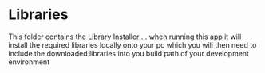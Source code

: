 # Libraries
This folder contains the Library Installer ... when running this app it will install the required libraries locally onto your pc which you will then need to include the downloaded libraries into you build path of your development environment

